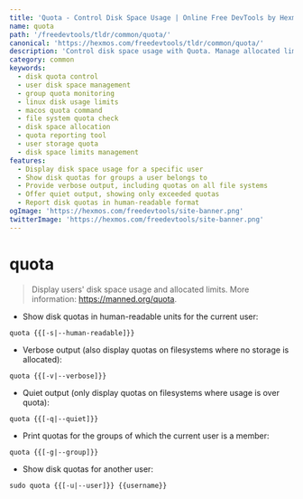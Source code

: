 ```yaml
---
title: 'Quota - Control Disk Space Usage | Online Free DevTools by Hexmos'
name: quota
path: '/freedevtools/tldr/common/quota/'
canonical: 'https://hexmos.com/freedevtools/tldr/common/quota/'
description: 'Control disk space usage with Quota. Manage allocated limits and monitor storage for users and groups across different file systems. Free online tool, no registration required.'
category: common
keywords:
  - disk quota control
  - user disk space management
  - group quota monitoring
  - linux disk usage limits
  - macos quota command
  - file system quota check
  - disk space allocation
  - quota reporting tool
  - user storage quota
  - disk space limits management
features:
  - Display disk space usage for a specific user
  - Show disk quotas for groups a user belongs to
  - Provide verbose output, including quotas on all file systems
  - Offer quiet output, showing only exceeded quotas
  - Report disk quotas in human-readable format
ogImage: 'https://hexmos.com/freedevtools/site-banner.png'
twitterImage: 'https://hexmos.com/freedevtools/site-banner.png'
---
```


# quota

> Display users' disk space usage and allocated limits.
> More information: <https://manned.org/quota>.

- Show disk quotas in human-readable units for the current user:

`quota {{[-s|--human-readable]}}`

- Verbose output (also display quotas on filesystems where no storage is allocated):

`quota {{[-v|--verbose]}}`

- Quiet output (only display quotas on filesystems where usage is over quota):

`quota {{[-q|--quiet]}}`

- Print quotas for the groups of which the current user is a member:

`quota {{[-g|--group]}}`

- Show disk quotas for another user:

`sudo quota {{[-u|--user]}} {{username}}`
